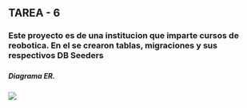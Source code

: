 ## TAREA - 6 ##
<H3>Este proyecto es de una institucion que imparte cursos de reobotica. En el se crearon tablas, migraciones y sus respectivos DB Seeders<H3>
<H5>Diagrama ER.<H5>
<img src=C:\Users\angel\OneDrive\Documentos\UNIVERSIDAD TECMILENIO\Diseño de Aplicaciones WEB\Tarea-6>
